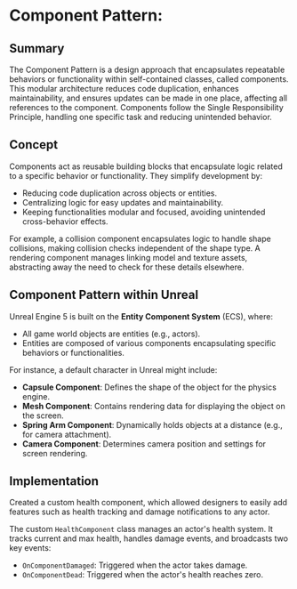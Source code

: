 # Component Pattern:

## Summary

The Component Pattern is a design approach that encapsulates repeatable behaviors or functionality within self-contained classes, called components. This modular architecture reduces code duplication, enhances maintainability, and ensures updates can be made in one place, affecting all references to the component. Components follow the Single Responsibility Principle, handling one specific task and reducing unintended behavior.

## Concept
Components act as reusable building blocks that encapsulate logic related to a specific behavior or functionality. They simplify development by:
- Reducing code duplication across objects or entities.
- Centralizing logic for easy updates and maintainability.
- Keeping functionalities modular and focused, avoiding unintended cross-behavior effects.

For example, a collision component encapsulates logic to handle shape collisions, making collision checks independent of the shape type. A rendering component manages linking model and texture assets, abstracting away the need to check for these details elsewhere.

## Component Pattern within Unreal
Unreal Engine 5 is built on the **Entity Component System** (ECS), where:
- All game world objects are entities (e.g., actors).
- Entities are composed of various components encapsulating specific behaviors or functionalities.

For instance, a default character in Unreal might include:
- **Capsule Component**: Defines the shape of the object for the physics engine.
- **Mesh Component**: Contains rendering data for displaying the object on the screen.
- **Spring Arm Component**: Dynamically holds objects at a distance (e.g., for camera attachment).
- **Camera Component**: Determines camera position and settings for screen rendering.

## Implementation

Created a custom health component, which allowed designers to easily add features such as health tracking and damage notifications to any actor.

The custom `HealthComponent` class manages an actor's health system. It tracks current and max health, handles damage events, and broadcasts two key events:
- `OnComponentDamaged`: Triggered when the actor takes damage.
- `OnComponentDead`: Triggered when the actor's health reaches zero.
